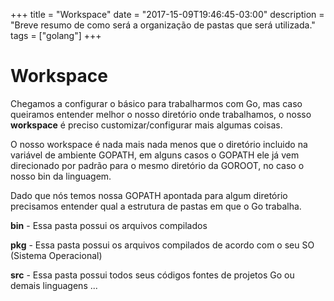 +++
title = "Workspace"
date = "2017-15-09T19:46:45-03:00"
description = "Breve resumo de como será a organização de pastas que será utilizada."
tags = ["golang"]
+++

# Workspace

Chegamos a configurar o básico para trabalharmos com Go, mas caso queiramos entender melhor o nosso diretório onde trabalhamos,
o nosso **workspace** é preciso customizar/configurar mais algumas coisas.

O nosso workspace é nada mais nada menos que o diretório incluido na variável de ambiente GOPATH, em alguns casos o GOPATH ele já
vem direcionado por padrão para o mesmo diretório da GOROOT, no caso o nosso bin da linguagem.

Dado que nós temos nossa GOPATH apontada para algum diretório precisamos entender qual a estrutura de pastas 
em que o Go trabalha.

**bin** - Essa pasta possui os arquivos compilados

**pkg** - Essa pasta possui os arquivos compilados de acordo com o seu SO (Sistema Operacional)

**src** - Essa pasta possui todos seus códigos fontes de projetos Go ou demais linguagens ...